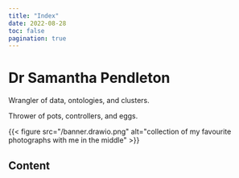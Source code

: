 ```yaml
---
title: "Index"
date: 2022-08-28
toc: false
pagination: true
---
```


# Dr Samantha Pendleton

Wrangler of data, ontologies, and clusters. 

Thrower of pots, controllers, and eggs.

{{< figure src="/banner.drawio.png" alt="collection of my favourite photographs with me in the middle" >}}

## Content